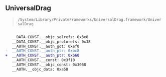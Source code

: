 ## UniversalDrag

> `/System/Library/PrivateFrameworks/UniversalDrag.framework/UniversalDrag`

```diff

   __DATA_CONST.__objc_selrefs: 0x3e8
   __DATA_CONST.__objc_protorefs: 0x38
   __AUTH_CONST.__auth_got: 0xef0
-  __AUTH_CONST.__auth_ptr: 0xbc8
+  __AUTH_CONST.__auth_ptr: 0xb60
   __AUTH_CONST.__const: 0x3f10
   __AUTH_CONST.__objc_const: 0x3068
   __AUTH.__objc_data: 0xa58

```
